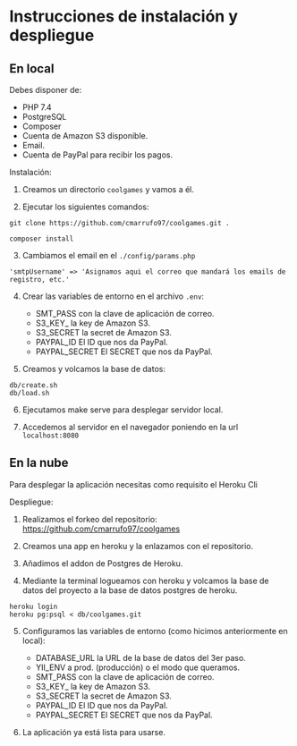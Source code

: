 # Instrucciones de instalación y despliegue

## En local

Debes disponer de:

* PHP 7.4
* PostgreSQL
* Composer
* Cuenta de Amazon S3 disponible.
* Email.
* Cuenta de PayPal para recibir los pagos.

Instalación:

1. Creamos un directorio <code>coolgames</code> y vamos a él.

2. Ejecutar los siguientes comandos:
```
git clone https://github.com/cmarrufo97/coolgames.git .

composer install

```

3. Cambiamos el email en el <code>./config/params.php</code>

```
'smtpUsername' => 'Asignamos aqui el correo que mandará los emails de registro, etc.'
```

4. Crear las variables de entorno en el archivo <code>.env</code>:

    * SMT_PASS con la clave de aplicación de correo.
    * S3_KEY_ la key de Amazon S3.
    * S3_SECRET la secret de Amazon S3.
    * PAYPAL_ID El ID que nos da PayPal.
    * PAYPAL_SECRET El SECRET que nos da PayPal.

5. Creamos y volcamos la base de datos:
```
db/create.sh
db/load.sh
```

6. Ejecutamos make serve para desplegar servidor local.

7. Accedemos al servidor en el navegador poniendo en la url <code>localhost:8080</code>


## En la nube

Para desplegar la aplicación necesitas como requisito el Heroku Cli

Despliegue:

1. Realizamos el forkeo del repositorio:
https://github.com/cmarrufo97/coolgames

2. Creamos una app en heroku y la enlazamos con el repositorio.

3. Añadimos el addon de Postgres de Heroku.

4. Mediante la terminal logueamos con heroku y volcamos la base de datos del proyecto a la base de datos postgres de heroku.
```
heroku login
heroku pg:psql < db/coolgames.git
```

5. Configuramos las variables de entorno (como hicimos anteriormente en local):
    * DATABASE_URL la URL de la base de datos del 3er paso.
    * YII_ENV a prod. (producción) o el modo que queramos.
    * SMT_PASS con la clave de aplicación de correo.
    * S3_KEY_ la key de Amazon S3.
    * S3_SECRET la secret de Amazon S3.
    * PAYPAL_ID El ID que nos da PayPal.
    * PAYPAL_SECRET El SECRET que nos da PayPal.

6. La aplicación ya está lista para usarse.